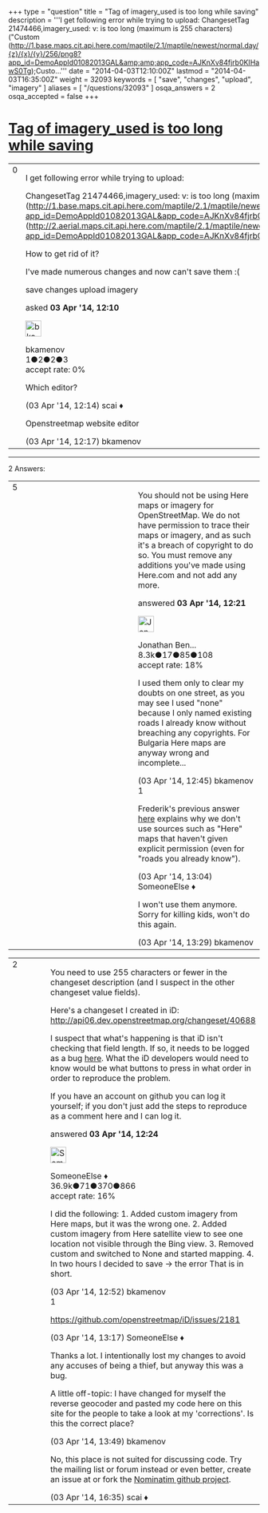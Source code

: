 +++
type = "question"
title = "Tag of imagery_used is too long while saving"
description = '''I get following error while trying to upload: ChangesetTag 21474466,imagery_used: v: is too long (maximum is 255 characters) (&quot;Custom (http://1.base.maps.cit.api.here.com/maptile/2.1/maptile/newest/normal.day/{z}/{x}/{y}/256/png8?app_id=DemoAppId01082013GAL&amp;amp;app_code=AJKnXv84fjrb0KIHawS0Tg);Custo...'''
date = "2014-04-03T12:10:00Z"
lastmod = "2014-04-03T16:35:00Z"
weight = 32093
keywords = [ "save", "changes", "upload", "imagery" ]
aliases = [ "/questions/32093" ]
osqa_answers = 2
osqa_accepted = false
+++

<div class="headNormal">

# [Tag of imagery_used is too long while saving](/questions/32093/tag-of-imagery_used-is-too-long-while-saving)

</div>

<div id="main-body">

<div id="askform">

<table id="question-table" style="width:100%;">
<colgroup>
<col style="width: 50%" />
<col style="width: 50%" />
</colgroup>
<tbody>
<tr>
<td style="width: 30px; vertical-align: top"><div class="vote-buttons">
<span id="post-32093-upvote" class="ajax-command post-vote up" rel="nofollow" title="I like this post (click again to cancel)"> </span>
<div id="post-32093-score" class="post-score" title="current number of votes">
0
</div>
<span id="post-32093-downvote" class="ajax-command post-vote down" rel="nofollow" title="I dont like this post (click again to cancel)"> </span> <span id="favorite-mark" class="ajax-command favorite-mark" rel="nofollow" title="mark/unmark this question as favorite (click again to cancel)"> </span>
<div id="favorite-count" class="favorite-count">
&#10;</div>
</div></td>
<td><div id="item-right">
<div class="question-body">
<p>I get following error while trying to upload:</p>
<p>ChangesetTag 21474466,imagery_used: v: is too long (maximum is 255 characters) ("Custom (<a href="http://1.base.maps.cit.api.here.com/maptile/2.1/maptile/newest/normal.day/%7Bz%7D/%7Bx%7D/%7By%7D/256/png8?app_id=DemoAppId01082013GAL&amp;app_code=AJKnXv84fjrb0KIHawS0Tg);Custom">http://1.base.maps.cit.api.here.com/maptile/2.1/maptile/newest/normal.day/{z}/{x}/{y}/256/png8?app_id=DemoAppId01082013GAL&amp;app_code=AJKnXv84fjrb0KIHawS0Tg);Custom</a> (<a href="http://2.aerial.maps.cit.api.here.com/maptile/2.1/maptile/newest/hybrid.day/%7Bz%7D/%7Bx%7D/%7By%7D/256/png8?app_id=DemoAppId01082013GAL&amp;app_code=AJKnXv84fjrb0KIHawS0Tg);None">http://2.aerial.maps.cit.api.here.com/maptile/2.1/maptile/newest/hybrid.day/{z}/{x}/{y}/256/png8?app_id=DemoAppId01082013GAL&amp;app_code=AJKnXv84fjrb0KIHawS0Tg);None")</a></p>
<p>How to get rid of it?</p>
<p>I've made numerous changes and now can't save them :(</p>
</div>
<div id="question-tags" class="tags-container tags">
<span class="post-tag tag-link-save" rel="tag" title="see questions tagged &#39;save&#39;">save</span> <span class="post-tag tag-link-changes" rel="tag" title="see questions tagged &#39;changes&#39;">changes</span> <span class="post-tag tag-link-upload" rel="tag" title="see questions tagged &#39;upload&#39;">upload</span> <span class="post-tag tag-link-imagery" rel="tag" title="see questions tagged &#39;imagery&#39;">imagery</span>
</div>
<div id="question-controls" class="post-controls">
&#10;</div>
<div class="post-update-info-container">
<div class="post-update-info post-update-info-user">
<p>asked <strong>03 Apr '14, 12:10</strong></p>
<img src="https://secure.gravatar.com/avatar/397597c08da4d1cf3c1f25d9b62df5f6?s=32&amp;d=identicon&amp;r=g" class="gravatar" width="32" height="32" alt="bkamenov&#39;s gravatar image" />
<p><span>bkamenov</span><br />
<span class="score" title="1 reputation points">1</span><span title="2 badges"><span class="badge1">●</span><span class="badgecount">2</span></span><span title="2 badges"><span class="silver">●</span><span class="badgecount">2</span></span><span title="3 badges"><span class="bronze">●</span><span class="badgecount">3</span></span><br />
<span class="accept_rate" title="Rate of the user&#39;s accepted answers">accept rate:</span> <span title="bkamenov has no accepted answers">0%</span></p>
</div>
</div>
<div id="comments-container-32093" class="comments-container">
<span id="32094"></span>
<div id="comment-32094" class="comment">
<div id="post-32094-score" class="comment-score">
&#10;</div>
<div class="comment-text">
<p>Which editor?</p>
</div>
<div id="comment-32094-info" class="comment-info">
<span class="comment-age">(03 Apr '14, 12:14)</span> <span class="comment-user userinfo">scai ♦</span>
</div>
</div>
<span id="32095"></span>
<div id="comment-32095" class="comment">
<div id="post-32095-score" class="comment-score">
&#10;</div>
<div class="comment-text">
<p>Openstreetmap website editor</p>
</div>
<div id="comment-32095-info" class="comment-info">
<span class="comment-age">(03 Apr '14, 12:17)</span> <span class="comment-user userinfo">bkamenov</span>
</div>
</div>
</div>
<div id="comment-tools-32093" class="comment-tools">
&#10;</div>
<div class="clear">
&#10;</div>
<div id="comment-32093-form-container" class="comment-form-container">
&#10;</div>
<div class="clear">
&#10;</div>
</div></td>
</tr>
</tbody>
</table>

------------------------------------------------------------------------

<div class="tabBar">

<span id="sort-top"></span>

<div class="headQuestions">

2 Answers:

</div>

</div>

<span id="32096"></span>

<div id="answer-container-32096" class="answer">

<table style="width:100%;">
<colgroup>
<col style="width: 50%" />
<col style="width: 50%" />
</colgroup>
<tbody>
<tr>
<td style="width: 30px; vertical-align: top"><div class="vote-buttons">
<span id="post-32096-upvote" class="ajax-command post-vote up" rel="nofollow" title="I like this post (click again to cancel)"> </span>
<div id="post-32096-score" class="post-score" title="current number of votes">
5
</div>
<span id="post-32096-downvote" class="ajax-command post-vote down" rel="nofollow" title="I dont like this post (click again to cancel)"> </span>
</div></td>
<td><div class="item-right">
<div class="answer-body">
<p>You should not be using Here maps or imagery for OpenStreetMap. We do not have permission to trace their maps or imagery, and as such it's a breach of copyright to do so. You must remove any additions you've made using Here.com and not add any more.</p>
</div>
<div class="answer-controls post-controls">
&#10;</div>
<div class="post-update-info-container">
<div class="post-update-info post-update-info-user">
<p>answered <strong>03 Apr '14, 12:21</strong></p>
<img src="https://secure.gravatar.com/avatar/9fe361843971cf8b23dc93517f00b996?s=32&amp;d=identicon&amp;r=g" class="gravatar" width="32" height="32" alt="Jonathan%20Bennett&#39;s gravatar image" />
<p><span>Jonathan Ben...</span><br />
<span class="score" title="8261 reputation points"><span>8.3k</span></span><span title="17 badges"><span class="badge1">●</span><span class="badgecount">17</span></span><span title="85 badges"><span class="silver">●</span><span class="badgecount">85</span></span><span title="108 badges"><span class="bronze">●</span><span class="badgecount">108</span></span><br />
<span class="accept_rate" title="Rate of the user&#39;s accepted answers">accept rate:</span> <span title="Jonathan Bennett has 21 accepted answers">18%</span></p>
</div>
</div>
<div id="comments-container-32096" class="comments-container">
<span id="32099"></span>
<div id="comment-32099" class="comment">
<div id="post-32099-score" class="comment-score">
&#10;</div>
<div class="comment-text">
<p>I used them only to clear my doubts on one street, as you may see I used "none" because I only named existing roads I already know without breaching any copyrights. For Bulgaria Here maps are anyway wrong and incomplete...</p>
</div>
<div id="comment-32099-info" class="comment-info">
<span class="comment-age">(03 Apr '14, 12:45)</span> <span class="comment-user userinfo">bkamenov</span>
</div>
</div>
<span id="32101"></span>
<div id="comment-32101" class="comment">
<div id="post-32101-score" class="comment-score">
1
</div>
<div class="comment-text">
<p>Frederik's previous answer <a href="http://help.openstreetmap.org/questions/710/can-i-use-google-streetview-to-help-create-maps/711">here</a> explains why we don't use sources such as "Here" maps that haven't given explicit permission (even for "roads you already know").</p>
</div>
<div id="comment-32101-info" class="comment-info">
<span class="comment-age">(03 Apr '14, 13:04)</span> <span class="comment-user userinfo">SomeoneElse ♦</span>
</div>
</div>
<span id="32103"></span>
<div id="comment-32103" class="comment">
<div id="post-32103-score" class="comment-score">
&#10;</div>
<div class="comment-text">
<p>I won't use them anymore. Sorry for killing kids, won't do this again.</p>
</div>
<div id="comment-32103-info" class="comment-info">
<span class="comment-age">(03 Apr '14, 13:29)</span> <span class="comment-user userinfo">bkamenov</span>
</div>
</div>
</div>
<div id="comment-tools-32096" class="comment-tools">
&#10;</div>
<div class="clear">
&#10;</div>
<div id="comment-32096-form-container" class="comment-form-container">
&#10;</div>
<div class="clear">
&#10;</div>
</div></td>
</tr>
</tbody>
</table>

</div>

<span id="32098"></span>

<div id="answer-container-32098" class="answer">

<table style="width:100%;">
<colgroup>
<col style="width: 50%" />
<col style="width: 50%" />
</colgroup>
<tbody>
<tr>
<td style="width: 30px; vertical-align: top"><div class="vote-buttons">
<span id="post-32098-upvote" class="ajax-command post-vote up" rel="nofollow" title="I like this post (click again to cancel)"> </span>
<div id="post-32098-score" class="post-score" title="current number of votes">
2
</div>
<span id="post-32098-downvote" class="ajax-command post-vote down" rel="nofollow" title="I dont like this post (click again to cancel)"> </span>
</div></td>
<td><div class="item-right">
<div class="answer-body">
<p>You need to use 255 characters or fewer in the changeset description (and I suspect in the other changeset value fields).</p>
<p>Here's a changeset I created in iD: <a href="http://api06.dev.openstreetmap.org/changeset/40688">http://api06.dev.openstreetmap.org/changeset/40688</a></p>
<p>I suspect that what's happening is that iD isn't checking that field length. If so, it needs to be logged as a bug <a href="https://github.com/openstreetmap/iD/issues?state=open">here</a>. What the iD developers would need to know would be what buttons to press in what order in order to reproduce the problem.</p>
<p>If you have an account on github you can log it yourself; if you don't just add the steps to reproduce as a comment here and I can log it.</p>
</div>
<div class="answer-controls post-controls">
&#10;</div>
<div class="post-update-info-container">
<div class="post-update-info post-update-info-user">
<p>answered <strong>03 Apr '14, 12:24</strong></p>
<img src="https://secure.gravatar.com/avatar/0bf1aa22f7f5e045b0eb8beb79fe7907?s=32&amp;d=identicon&amp;r=g" class="gravatar" width="32" height="32" alt="SomeoneElse&#39;s gravatar image" />
<p><span>SomeoneElse ♦</span><br />
<span class="score" title="36866 reputation points"><span>36.9k</span></span><span title="71 badges"><span class="badge1">●</span><span class="badgecount">71</span></span><span title="370 badges"><span class="silver">●</span><span class="badgecount">370</span></span><span title="866 badges"><span class="bronze">●</span><span class="badgecount">866</span></span><br />
<span class="accept_rate" title="Rate of the user&#39;s accepted answers">accept rate:</span> <span title="SomeoneElse has 228 accepted answers">16%</span></p>
</div>
</div>
<div id="comments-container-32098" class="comments-container">
<span id="32100"></span>
<div id="comment-32100" class="comment">
<div id="post-32100-score" class="comment-score">
&#10;</div>
<div class="comment-text">
<p>I did the following: 1. Added custom imagery from Here maps, but it was the wrong one. 2. Added custom imagery from Here satellite view to see one location not visible through the Bing view. 3. Removed custom and switched to None and started mapping. 4. In two hours I decided to save -&gt; the error That is in short.</p>
</div>
<div id="comment-32100-info" class="comment-info">
<span class="comment-age">(03 Apr '14, 12:52)</span> <span class="comment-user userinfo">bkamenov</span>
</div>
</div>
<span id="32102"></span>
<div id="comment-32102" class="comment">
<div id="post-32102-score" class="comment-score">
1
</div>
<div class="comment-text">
<p><a href="https://github.com/openstreetmap/iD/issues/2181">https://github.com/openstreetmap/iD/issues/2181</a></p>
</div>
<div id="comment-32102-info" class="comment-info">
<span class="comment-age">(03 Apr '14, 13:17)</span> <span class="comment-user userinfo">SomeoneElse ♦</span>
</div>
</div>
<span id="32104"></span>
<div id="comment-32104" class="comment">
<div id="post-32104-score" class="comment-score">
&#10;</div>
<div class="comment-text">
<p>Thanks a lot. I intentionally lost my changes to avoid any accuses of being a thief, but anyway this was a bug.</p>
<p>A little off-topic: I have changed for myself the reverse geocoder and pasted my code here on this site for the people to take a look at my 'corrections'. Is this the correct place?</p>
</div>
<div id="comment-32104-info" class="comment-info">
<span class="comment-age">(03 Apr '14, 13:49)</span> <span class="comment-user userinfo">bkamenov</span>
</div>
</div>
<span id="32108"></span>
<div id="comment-32108" class="comment">
<div id="post-32108-score" class="comment-score">
&#10;</div>
<div class="comment-text">
<p>No, this place is not suited for discussing code. Try the mailing list or forum instead or even better, create an issue at or fork the <a href="https://github.com/twain47/Nominatim">Nominatim github project</a>.</p>
</div>
<div id="comment-32108-info" class="comment-info">
<span class="comment-age">(03 Apr '14, 16:35)</span> <span class="comment-user userinfo">scai ♦</span>
</div>
</div>
</div>
<div id="comment-tools-32098" class="comment-tools">
&#10;</div>
<div class="clear">
&#10;</div>
<div id="comment-32098-form-container" class="comment-form-container">
&#10;</div>
<div class="clear">
&#10;</div>
</div></td>
</tr>
</tbody>
</table>

</div>

<div class="paginator-container-left">

</div>

</div>

</div>

